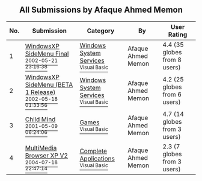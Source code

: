 ﻿<div align="center">

## All Submissions by Afaque Ahmed Memon

</div>

No.  | Submission | Category | By   | User Rating
---- | ---------- | -------- | ---- | -----------
1 | [WindowsXP SideMenu Final<br /><sup>2002-05-21 23:16:38</sup>](https://github.com/Planet-Source-Code/afaque-ahmed-memon-windowsxp-sidemenu-final__1-34990) | [Windows System Services<br /><sup>Visual Basic</sup>](../ByCategory/windows-system-services__1-35.md) | Afaque Ahmed Memon | 4.4 (35 globes from 8 users)
2 | [WindowsXP SideMenu \(BETA 1 Release\)<br /><sup>2002-05-18 01:33:56</sup>](https://github.com/Planet-Source-Code/afaque-ahmed-memon-windowsxp-sidemenu-beta-1-release__1-34898) | [Windows System Services<br /><sup>Visual Basic</sup>](../ByCategory/windows-system-services__1-35.md) | Afaque Ahmed Memon | 4.2 (25 globes from 6 users)
3 | [Child Mind<br /><sup>2001-05-09 06:24:06</sup>](https://github.com/Planet-Source-Code/afaque-ahmed-memon-child-mind__1-23049) | [Games<br /><sup>Visual Basic</sup>](../ByCategory/games__1-38.md) | Afaque Ahmed Memon | 4.7 (14 globes from 3 users)
4 | [MultiMedia Browser XP V2<br /><sup>2004-07-18 22:47:14</sup>](https://github.com/Planet-Source-Code/afaque-ahmed-memon-multimedia-browser-xp-v2__1-55058) | [Complete Applications<br /><sup>Visual Basic</sup>](../ByCategory/complete-applications__1-27.md) | Afaque Ahmed Memon | 2.3 (7 globes from 3 users)
